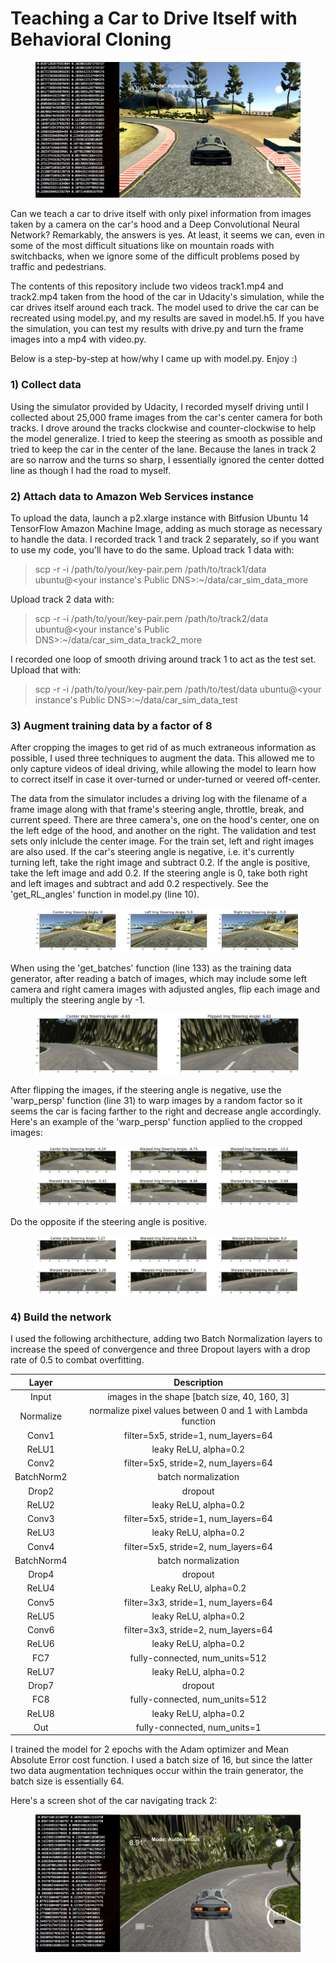 # Teaching a Car to Drive Itself with Behavioral Cloning
<figure>
  <img src="readme_images/sim_screen_shot1.png"/>
</figure>
 <p></p>

Can we teach a car to drive itself with only pixel information from images taken by a camera on the car's hood and a Deep Convolutional Neural Network? Remarkably, the answers is yes. At least, it seems we can, even in some of the most difficult situations like on mountain roads with switchbacks, when we ignore some of the difficult problems posed by traffic and pedestrians.

The contents of this repository include two videos track1.mp4 and track2.mp4 taken from the hood of the car in Udacity's simulation, while the car drives itself around each track. The model used to drive the car can be recreated using model.py, and my results are saved in model.h5. If you have the simulation, you can test my results with drive.py and turn the frame images into a mp4 with video.py. 

Below is a step-by-step at how/why I came up with model.py. Enjoy :)

### 1) Collect data
Using the simulator provided by Udacity, I recorded myself driving until I collected about 25,000 frame images from the car's center camera for both tracks. I drove around the tracks clockwise and counter-clockwise to help the model generalize. I tried to keep the steering as smooth as possible and tried to keep the car in the center of the lane. Because the lanes in track 2 are so narrow and the turns so sharp, I essentially ignored the center dotted line as though I had the road to myself.

### 2) Attach data to Amazon Web Services instance
To upload the data, launch a p2.xlarge instance with Bitfusion Ubuntu 14 TensorFlow Amazon Machine Image, adding as much storage as necessary to handle the data. I recorded track 1 and track 2 separately, so if you want to use my code, you'll have to do the same. 
Upload track 1 data with:
> scp -r -i /path/to/your/key-pair.pem /path/to/track1/data ubuntu@<your instance's Public DNS>:~/data/car_sim_data_more

Upload track 2 data with:
> scp -r -i /path/to/your/key-pair.pem /path/to/track2/data ubuntu@<your instance's Public DNS>:~/data/car_sim_data_track2_more

I recorded one loop of smooth driving around track 1 to act as the test set. Upload that with:
> scp -r -i /path/to/your/key-pair.pem /path/to/test/data ubuntu@<your instance's Public DNS>:~/data/car_sim_data_test
 
### 3) Augment training data by a factor of 8
After cropping the images to get rid of as much extraneous information as possible, I used three techniques to augment the data. This allowed me to only capture videos of ideal driving, while allowing the model to learn how to correct itself in case it over-turned or under-turned or veered off-center.

The data from the simulator includes a driving log with the filename of a frame image along with that frame's steering angle, throttle, break, and current speed. There are three camera's, one on the hood's center, one on the left edge of the hood, and another on the right. The validation and test sets only inlclude the center image. For the train set, left and right images are also used. If the car's steering angle is negative, i.e. it's currently turning left, take the right image and subtract 0.2. If the angle is positive, take the left image and add 0.2. If the steering angle is 0, take both right and left images and subtract and add 0.2 respectively. See the 'get_RL_angles' function in model.py (line 10).
<figure>
  <img src="readme_images/left_n_right_camera.png"/>
</figure>
 <p></p> 
 
When using the 'get_batches' function (line 133) as the training data generator, after reading a batch of images, which may include some left camera and right camera images with adjusted angles, flip each image and multiply the steering angle by -1.
<figure>
  <img src="readme_images/flipped.png"/>
</figure>
 <p></p> 

After flipping the images, if the steering angle is negative, use the 'warp_persp' function (line 31) to warp images by a random factor so it seems the car is facing farther to the right and decrease angle accordingly. Here's an example of the 'warp_persp' function applied to the cropped images:
<figure>
  <img src="readme_images/random_warp_left.png"/>
</figure>
 <p></p> 
 
 Do the opposite if the steering angle is positive.
 <figure>
  <img src="readme_images/random_warp_right.png"/>
</figure>
 <p></p> 

### 4) Build the network
I used the following archithecture, adding two Batch Normalization layers to increase the speed of convergence and three Dropout layers with a drop rate of 0.5 to combat overfitting.

| Layer     | Description | 
|:--------------:|:-------------:| 
| Input      | images in the shape [batch size, 40, 160, 3] | 
| Normalize      | normalize pixel values between 0 and 1 with Lambda function| 
| Conv1    | filter=5x5, stride=1, num_layers=64| 
| ReLU1 | leaky ReLU, alpha=0.2 |  
| Conv2      | filter=5x5, stride=2, num_layers=64| 
| BatchNorm2  | batch normalization | 
| Drop2 | dropout |  
| ReLU2    | leaky ReLU, alpha=0.2  | 
| Conv3      | filter=5x5, stride=1, num_layers=64| 
| ReLU3    | leaky ReLU, alpha=0.2  | 
| Conv4     | filter=5x5, stride=2, num_layers=64|
| BatchNorm4  | batch normalization | 
| Drop4 | dropout |  
| ReLU4    | Leaky ReLU, alpha=0.2  | 
| Conv5     | filter=3x3, stride=1, num_layers=64| 
| ReLU5    | leaky ReLU, alpha=0.2  | 
| Conv6     | filter=3x3, stride=2, num_layers=64| 
| ReLU6    | leaky ReLU, alpha=0.2  | 
| FC7   | fully-connected, num_units=512  |
| ReLU7    | leaky ReLU, alpha=0.2  | 
| Drop7 | dropout |
| FC8   | fully-connected, num_units=512  |
| ReLU8    | leaky ReLU, alpha=0.2  | 
| Out   | fully-connected, num_units=1  |

I trained the model for 2 epochs with the Adam optimizer and Mean Absolute Error cost function. I used a batch size of 16, but since the latter two data augmentation techniques occur within the train generator, the batch size is essentially 64.

Here's a screen shot of the car navigating track 2:
<figure>
  <img src="readme_images/sim_screen_shot.png"/>
</figure>
 <p></p> 
